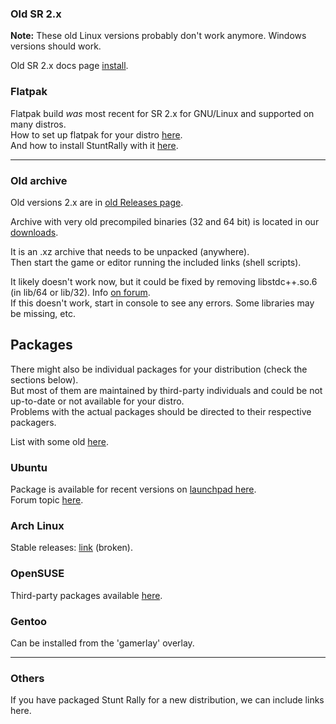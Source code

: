 ### Old SR 2.x

**Note:** These old Linux versions probably don't work anymore. Windows versions should work.

Old SR 2.x docs page [install](https://github.com/stuntrally/stuntrally/blob/master/docs/install.md).

### Flatpak

Flatpak build _was_ most recent for SR 2.x for GNU/Linux and supported on many distros.  
How to set up flatpak for your distro [here](https://flatpak.org/setup/).  
And how to install StuntRally with it [here](https://flathub.org/apps/details/org.tuxfamily.StuntRally).  

----

### Old archive

Old versions 2.x are in [old Releases page](https://github.com/stuntrally/stuntrally/releases).  

Archive with very old precompiled binaries (32 and 64 bit) is located in our [downloads](https://sourceforge.net/projects/stuntrally/files/).  

It is an .xz archive that needs to be unpacked (anywhere).   
Then start the game or editor running the included links (shell scripts).  

It likely doesn't work now, but it could be fixed by removing libstdc++.so.6 (in lib/64 or lib/32). Info [on forum](https://forum.freegamedev.net/viewtopic.php?f=78&t=7980).  
If this doesn't work, start in console to see any errors. Some libraries may be missing, etc.  


## Packages

There might also be individual packages for your distribution (check the sections below).   
But most of them are maintained by third-party individuals and could be not up-to-date or not available for your distro.   
Problems with the actual packages should be directed to their respective packagers.

List with some old [here](https://pkgs.org/search/?q=stuntrally).


### Ubuntu ###

Package is available for recent versions on [launchpad here](https://launchpad.net/~xtradeb/+archive/ubuntu/play).  
Forum topic [here](https://forum.freegamedev.net/viewtopic.php?f=81&t=17068).

### Arch Linux ###

Stable releases: [link](http://aur.archlinux.org/packages.php?K=stuntrally) (broken).

### OpenSUSE ###

Third-party packages available [here](http://software.opensuse.org/search?q=stuntrally&baseproject=ALL&lang=en&include_home=true&exclude_debug=true).

### Gentoo ###

Can be installed from the 'gamerlay' overlay.

----
### Others

If you have packaged Stunt Rally for a new distribution, we can include links here.
